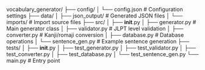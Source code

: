 vocabulary_generator/
├── config/
│   └── config.json       # Configuration settings
├── data/
│   ├── json_output/      # Generated JSON files
│   └── imports/          # Import source files
├── src/
│   ├── __init__.py
│   ├── generator.py      # Main generator class
│   ├── validator.py      # JLPT level validation
│   ├── converter.py      # Kanji/romaji conversion
│   ├── database.py       # Database operations
│   └── sentence_gen.py   # Example sentence generation
├── tests/
│   ├── __init__.py
│   ├── test_generator.py
│   ├── test_validator.py
│   ├── test_converter.py
│   ├── test_database.py
│   └── test_sentence_gen.py
└── main.py              # Entry point